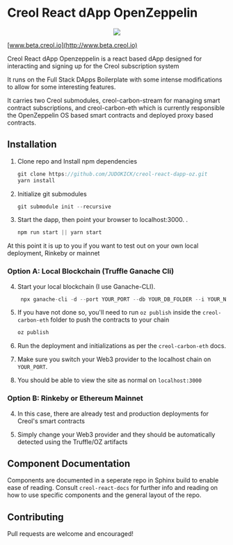# Creol React dApp OpenZeppelin

<p align="center">
    <img src="https://github.com/JUDOKICK/creol-react-dapp-oz/blob/master/src/assets/images/Logo-FullSizeGif.gif">
</p>

[www.beta.creol.io](http://www.beta.creol.io)

Creol React dApp Openzeppelin is a react based dApp designed for interacting and signing up for the Creol subscription system

It runs on the Full Stack DApps Boilerplate with some intense modifications to allow for some interesting features.

It carries two Creol submodules, creol-carbon-stream for managing smart contract subscriptions,
and creol-carbon-eth which is currently responsible the OpenZeppelin OS based smart contracts and deployed proxy based contracts.



## Installation

1. Clone repo and Install npm dependencies
    ```javascript
   git clone https://github.com/JUDOKICK/creol-react-dapp-oz.git
    yarn install
    ```

2. Initialize git submodules
    ```javascript
    git submodule init --recursive
    ```

3. Start the dapp, then point your browser to localhost:3000. .
    ```javascript
    npm run start || yarn start
    ```
At this point it is up to you if you want to test out on your own local deployment, Rinkeby or mainnet

### Option A: Local Blockchain (Truffle Ganache Cli)
4. Start your local blockchain (I use Ganache-CLI).
    ```javascript
     npx ganache-cli -d --port YOUR_PORT --db YOUR_DB_FOLDER --i YOUR_NETWORK_ID
    ```

5. If you have not done so, you'll need to run ```oz publish``` inside the ```creol-carbon-eth``` folder to push the contracts to your chain
    ```javascript
    oz publish
    ```

6. Run the deployment and initializations as per the ```creol-carbon-eth``` docs.

7. Make sure you switch your Web3 provider to the localhost chain on ```YOUR_PORT```.

8. You should be able to view the site as normal on ```localhost:3000```

### Option B: Rinkeby or Ethereum Mainnet

4. In this case, there are already test and production deployments for Creol's smart contracts

5. Simply change your Web3 provider and they should be automatically detected using the Truffle/OZ artifacts


## Component Documentation

Components are documented in a seperate repo in Sphinx build to enable ease of reading. Consult ```creol-react-docs```
for further info and reading on how to use specific components and the general layout of the repo.

## Contributing   

Pull requests are welcome and encouraged!
